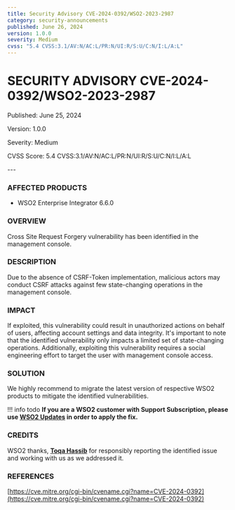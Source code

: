 ```yaml
---
title: Security Advisory CVE-2024-0392/WSO2-2023-2987
category: security-announcements
published: June 26, 2024
version: 1.0.0
severity: Medium
cvss: "5.4 CVSS:3.1/AV:N/AC:L/PR:N/UI:R/S:U/C:N/I:L/A:L"
---
```


# SECURITY ADVISORY CVE-2024-0392/WSO2-2023-2987

<p class="doc-info">Published: June 25, 2024</p>
<p class="doc-info">Version: 1.0.0</p>
<p class="doc-info">Severity: Medium</p>
<p class="doc-info">CVSS Score: 5.4 CVSS:3.1/AV:N/AC:L/PR:N/UI:R/S:U/C:N/I:L/A:L</p>
---

### AFFECTED PRODUCTS
* WSO2 Enterprise Integrator 6.6.0


### OVERVIEW
Cross Site Request Forgery vulnerability has been identified in the management console.


### DESCRIPTION
Due to the absence of CSRF-Token implementation, malicious actors may conduct CSRF attacks against few state-changing operations in the management console.

### IMPACT
If exploited, this vulnerability could result in unauthorized actions on behalf of users, affecting account settings and data integrity. It's important to note that the identified vulnerability only impacts a limited set of state-changing operations. Additionally, exploiting this vulnerability requires a social engineering effort to target the user with management console access. 


### SOLUTION
We highly recommend to migrate the latest version of respective WSO2 products to mitigate the identified vulnerabilities.


!!! info todo
    **If you are a WSO2 customer with Support Subscription, please use [WSO2 Updates](https://wso2.com/updates/) in order to apply the fix.**


### CREDITS
WSO2 thanks, **[Toqa Hassib](https://www.linkedin.com/in/toqa-hassib-621a971b9?utm_source=share&utm_campaign=share_via&utm_content=profile&utm_medium=ios_app)** for responsibly reporting the identified issue and working with us as we addressed it.

### REFERENCES

[https://cve.mitre.org/cgi-bin/cvename.cgi?name=CVE-2024-0392](https://cve.mitre.org/cgi-bin/cvename.cgi?name=CVE-2024-0392)
